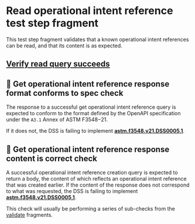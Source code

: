# Read operational intent reference test step fragment

This test step fragment validates that a known operational intent references can be read, and that its content is as expected.

## [Verify read query succeeds](./read_query.md)

## 🛑 Get operational intent reference response format conforms to spec check

The response to a successful get operational intent reference query is expected to conform to the format defined by the OpenAPI specification under the `A3.1` Annex of ASTM F3548−21.

If it does not, the DSS is failing to implement **[astm.f3548.v21.DSS0005,1](../../../../../../../requirements/astm/f3548/v21.md)**.

## 🛑 Get operational intent reference response content is correct check

A successful operational intent reference creation query is expected to return a body, the content of which reflects an operational intent reference that was created earlier.
If the content of the response does not correspond to what was requested, the DSS is failing to implement **[astm.f3548.v21.DSS0005,1](../../../../../../../requirements/astm/f3548/v21.md)**.

This check will usually be performing a series of sub-checks from the [validate](../validate) fragments.
